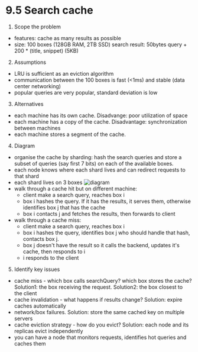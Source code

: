# 9.5 Search cache

1. Scope the problem
- features: cache as many results as possible
- size: 100 boxes (128GB RAM, 2TB SSD)
  search result: 50bytes query + 200 * (title, snippet) (5KB)
2. Assumptions
- LRU is sufficient as an eviction algorithm
- communication between the 100 boxes is fast (<1ms) and stable (data center networking)
- popular queries are very popular, standard deviation is low
3. Alternatives
- each machine has its own cache. Disadvange: poor utilization of space
- each machine has a copy of the cache. Disadvantage: synchronization between machines
- each machine stores a segment of the cache.
4. Diagram
- organise the cache by sharding: hash the search queries and store a subset of queries (say first 7 bits) on each of the available boxes.
- each node knows where each shard lives and can redirect requests to that shard
- each shard lives on 3 boxes
![diagram](https://excalidraw.com/#json=4787833994739712,tj4tfZzHuxoDMTt8uVXMcw)
- walk through a cache hit but on different machine:
  - client make a search query, reaches box i
  - box i hashes the query. If it has the results, it serves them, otherwise identifies box j that has the cache
  - box i contacts j and fetches the results, then forwards to client
- walk through a cache miss:
  - client make a search query, reaches box i
  - box i hashes the query, identifies box j who should handle that hash, contacts box j.
  - box j doesn't have the result so it calls the backend, updates it's cache, then responds to i
  - i responds to the client
5. Identify key issues
- cache miss - which box calls searchQuery? which box stores the cache?
Solution1: the box receiving the request. Solution2: the box closest to the client
- cache invalidation - what happens if results change? Solution: expire caches automatically
- network/box failures. Solution: store the same cached key on multiple servers
- cache eviction strategy - how do you evict? Solution: each node and its replicas evict independently
- you can have a node that monitors requests, identifies hot queries and caches them

